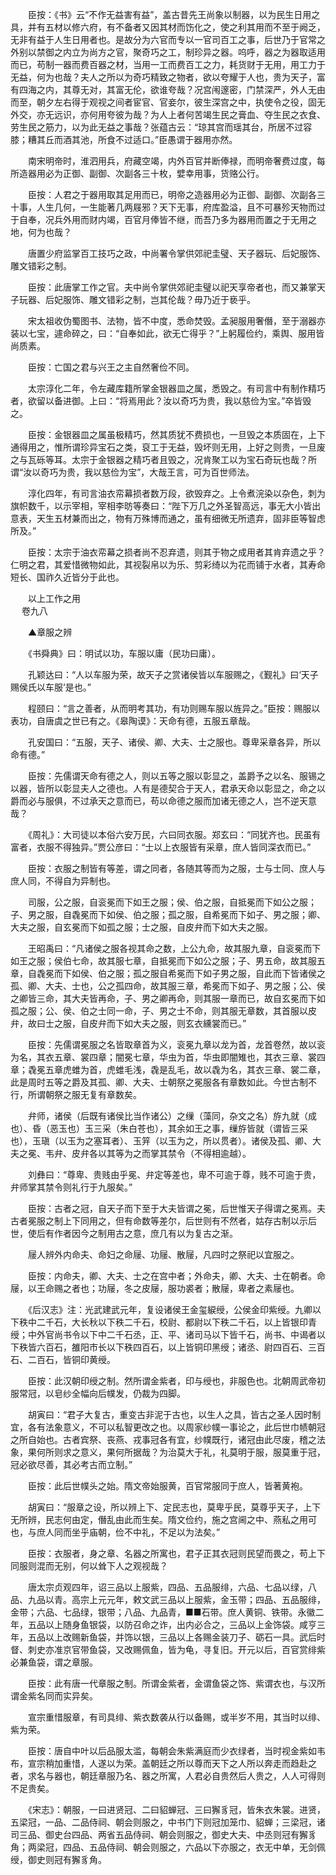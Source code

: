 <!-- { "loadSidebar": true } -->
　　臣按：《书》云“不作无益害有益”，盖古昔先王尚象以制器，以为民生日用之具，并有五材以修六府，有不备者又因其材而饬化之，使之利其用而不至于阙乏，无非有益于人生日用者也。是故分为六官而专以一官司百工之事，后世乃于官常之外别以禁御之内立为尚方之官，聚奇巧之工，制珍异之器。呜呼，器之为器取适用而已，苟制一器而费百器之材，当用一工而费百工之力，耗货财于无用，用工力于无益，何为也哉？夫人之所以为奇巧精致之物者，欲以夸耀于人也，贵为天子，富有四海之内，其尊无对，其富无伦，欲谁夸哉？况宫闱邃密，门禁深严，外人无由而至，朝夕左右得于观视之间者宦官、官妾尔，彼生深宫之中，执使令之役，固无外交，亦无远识，亦何用夸彼为哉？为人上者何苦竭生民之膏血、夺生民之衣食、劳生民之筋力，以为此无益之事哉？张蕴古云：“琼其宫而瑶其台，所居不过容膝；糟其丘而酒其池，所食不过适口。”臣愚谓于器用亦然。

　　南宋明帝时，淮泗用兵，府藏空竭，内外百官并断俸禄，而明帝奢费过度，每所造器用必为正御、副御、次副各三十枚，嬖幸用事，货赂公行。

　　臣按：人君之于器用取其足用而已，明帝之造器用必为正御、副御、次副各三十事，人生几何，一生能著几两屐邪？天下无事，府库盈溢，且不可暴殄天物而过于自奉，况兵外用而财内竭，百官月俸皆不继，而吾乃多为器用而置之于无用之地，何为也哉？

　　唐置少府监掌百工技巧之政，中尚署令掌供郊祀圭璧、天子器玩、后妃服饰、雕文错彩之制。

　　臣按：此唐掌工作之官。夫中尚令掌供郊祀圭璧以祀天享帝者也，而又兼掌天子玩器、后妃服饰、雕文错彩之制，岂其伦哉？毋乃近于亵乎。

　　宋太祖收伪蜀图书、法物，皆不中度，悉命焚毁。孟昶服用奢僭，至于溺器亦装以七宝，遽命碎之，曰：“自奉如此，欲无亡得乎？”上躬履俭约，乘舆、服用皆尚质素。

　　臣按：亡国之君与兴王之主自然奢俭不同。

　　太宗淳化二年，令左藏库籍所掌金银器皿之属，悉毁之。有司言中有制作精巧者，欲留以备进御。上曰：“将焉用此？汝以奇巧为贵，我以慈俭为宝。”卒皆毁之。

　　臣按：金银器皿之属虽极精巧，然其质犹不费损也，一旦毁之本质固在，上下通得用之，惟所谓珍异宝石之类，裒工于无益，毁坏则无用，上好之则贵，一旦废之与瓦砾等耳。太宗于金银器之精巧者且毁之，况肯聚工以为宝石奇玩也哉？所谓“汝以奇巧为贵，我以慈俭为宝”，大哉王言，可为百世师法。

　　淳化四年，有司言油衣帟幕损者数万段，欲毁弃之。上令煮浣染以杂色，刺为旗帜数千，以示宰相，宰相李昉等奏曰：“陛下万几之外圣智高远，事无大小皆出意表，天生五材兼而出之，物有万殊博而通之，虽有细微无所遗弃，固非臣等智虑所及。”

　　臣按：太宗于油衣帟幕之损者尚不忍弃遗，则其于物之成用者其肯弃遗之乎？仁明之君，其爱惜微物如此，其视裂帛以为乐、剪彩绮以为花而铺于水者，其寿命短长、国祚久近皆分于此也。

　　以上工作之用  
　 
卷九八

　　▲章服之辨

　　《书舜典》曰：明试以功，车服以庸（民功曰庸）。

　　孔颖达曰：“人以车服为荣，故天子之赏诸侯皆以车服赐之，《觐礼》曰‘天子赐侯氏以车服’是也。”

　　程颐曰：“言之善者，从而明考其功，有功则赐车服以旌异之。”臣按：赐服以表功，自唐虞之世已有之。《皋陶谟》：天命有德，五服五章哉。

　　孔安国曰：“五服，天子、诸侯、卿、大夫、士之服也。尊卑采章各异，所以命有德。”

　　臣按：先儒谓天命有德之人，则以五等之服以彰显之，盖爵予之以名、服锡之以器，皆所以彰显夫人之德也。人有是德契合于天人，君承天命以彰显之，命之以爵而必与服俱，不过承天之意而已，苟以命德之服而加诸无德之人，岂不逆天意哉？

　　《周礼》：大司徒以本俗六安万民，六曰同衣服。郑玄曰：“同犹齐也。民虽有富者，衣服不得独异。”贾公彦曰：“士以上衣服皆有采章，庶人皆同深衣而已。”

　　臣按：衣服之制皆有等差，谓之同者，各随其等而为之服，士与士同、庶人与庶人同，不得自为异制也。

　　司服，公之服，自衮冕而下如王之服；侯、伯之服，自抵冕而下如公之服；子、男之服，自毳冕而下如侯、伯之服；孤之服，自希冕而下如子、男之服；卿、大夫之服，自玄冕而下如孤之服；士之服，自皮弁而下如大夫之服。

　　王昭禹曰：“凡诸侯之服各视其命之数，上公九命，故其服九章，自衮冕而下如王之服；侯伯七命，故其服七章，自抵冕而下如公之服；子、男五命，故其服五章，自毳冕而下如侯、伯之服；孤之服自希冕而下如子男之服，自此而下皆诸侯之孤、卿、大夫、士也，公之孤四命，故其服三章，希冕而下如子、男之服；公、侯之卿皆三命，其大夫皆再命，子、男之卿再命，则其服一章而已，故自玄冕而下如孤之服；公、侯、伯之士同一命，子、男之士不命，则其服无章数，其首服以皮弁，故曰士之服，自皮弁而下如大夫之服，则玄衣纁裳而已。”

　　臣按：先儒谓冕服之名皆取章首为义，衮冕九章以龙为首，龙首卷然，故以衮为名，其衣五章、裳四章；闇冕七章，华虫为首，华虫即闇雉也，其衣三章、裳四章；毳冕五章虎蜼为首，虎蜼毛浅，毳是乱毛，故以毳为名，其衣三章、裳二章，此是周时五等之爵及其孤、卿、大夫、士朝祭之冕服各有章数如此。今世古制不行，所谓朝祭之服无复有章数矣。

　　弁师，诸侯（后既有诸侯比当作诸公）之缫（藻同，杂文之名）斿九就（成也）、昏（恶玉也）玉三采（朱白苍也），其余如王之事，缫斿皆就（谓皆三采也），玉瑱（以玉为之塞耳者）、玉笄（以玉为之，所以贯者）。诸侯及孤、卿、大夫之冕、韦弁、皮弁各以其等为之而掌其禁令（不得相逾越）。

　　刘彝曰：“尊卑、贵贱由乎冕、弁定等差也，卑不可逾于尊，贱不可逾于贵，弁师掌其禁令则礼行于九服矣。”

　　臣按：古者之冠，自天子而下至于大夫皆谓之冕，后世惟天子得谓之冕焉。夫古者冕服之制上下同用之，但有命数等差尔，后世则有不然者，姑存古制以示后世，使后有作者因今之制用古之意，庶几有以为复古之渐。

　　屦人辨外内命夫、命妇之命屦、功屦、散屦，凡四时之祭祀以宜服之。

　　臣按：内命夫，卿、大夫、士之在宫中者；外命夫，卿、大夫、士在朝者。命屦，以王命赐之者也；功屦，冬之皮屦，服功裘者；散屦，卑者之素屦也。

　　《后汉志》注：光武建武元年，复设诸侯王金玺綟绶，公侯金印紫绶。九卿以下秩中二千石，大长秋以下秩二千石，校尉、都尉以下秩二千石，以上皆银印青绶；中外官尚书令以下中二千石丞，正、平、诸司马以下皆千石，尚书、中谒者以下秩皆六百石，雒阳市长以下秩四百石，以上皆铜印黑绶；诸丞、尉四百石、三百石、二百石，皆铜印黄绶。

　　臣按：此汉朝印绶之制。然所谓金紫者，印与绶也，非服色也。北朝周武帝初服常冠，以皂纱全幅向后幞发，仍裁为四脚。

　　胡寅曰：“君子大复古，重变古非泥于古也，以生人之具，皆古之圣人因时制宜，各有法象意义，不可以私智更改之也。以周家纱幞一事论之，此后世巾帻朝冠之所自始也。古者宾祭、丧燕、戎事冠各有宜，纱幞既行，诸冠由此尽废，稽之法象，果何所则求之意义，果何所据哉？为治莫大于礼，礼莫明于服，服莫重于冠，冠必欲尽善，其必考古而立制。”

　　臣按：此后世幞头之始。隋文帝始服黄，百官常服同于庶人，皆著黄袍。

　　胡寅曰：“服章之设，所以辨上下、定民志也，莫卑乎民，莫尊乎天子，上下无所辨，民志何由定，僭乱由此而生矣。隋文俭约，施之宫阃之中、燕私之用可也，与庶人同而坐乎庙朝，俭不中礼，不足以为法矣。”

　　臣按：衣服者，身之章、名器之所寓也，君子正其衣冠则民望而畏之，苟上下同服则混而无别，何以耸下人之观视哉？

　　唐太宗贞观四年，诏三品以上服紫，四品、五品服绯，六品、七品以绿，八品、九品以青。高宗上元元年，敕文武三品以上服紫，金玉带；四品、五品服绯，金带；六品、七品绿，银带；八品、九品青，■■石带。庶人黄铜、铁带。永徽二年，五品以上随身鱼银袋，以防召命之诈，出内必合之，三品以上金饰袋。咸亨三年，五品以上改赐新鱼袋，并饰以银，三品以上各赐金装刀子、砺石一具。武后时督、刺史亦准京官带鱼袋，又改赐佩鱼，皆为龟，寻复旧。开元以后，百官赏绯紫必兼鱼袋，谓之章服。

　　臣按：此有唐一代章服之制。所谓金紫者，金谓鱼袋之饰、紫谓衣也，与汉所谓金紫名同而实异矣。

　　宣宗重惜服章，有司具绯、紫衣数袭从行以备赐，或半岁不用，其当时以绯、紫为荣。

　　臣按：唐自中叶以后品服太滥，每朝会朱紫满庭而少衣绿者，当时视金紫如韦布，宣宗稍加重惜，人遂以为荣。盖朝廷之所以尊而天下之人所以奔走而趋赴之者，求名与器也，朝廷章服乃名、器之所寓，人君必自贵然后人贵之，人人可得则不足贵矣。

　　《宋志》：朝服，一曰进贤冠、二曰貂蝉冠、三曰獬豸冠，皆朱衣朱裳。进贤，五梁冠，一品、二品侍祠、朝会则服之，中书门下则冠加笼巾、貂蝉；三梁冠，诸司三品、御史台四品、两省五品侍祠、朝会则服之，御史大夫、中丞则冠有獬豸角；两梁冠，四品、五品侍祠、朝会则服之，六品以下亦服之，衣无中单，无剑佩绶，御史则冠有獬豸角。

